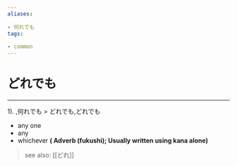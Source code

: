 ```yaml
---
aliases:
    
- 何れでも
tags:
    
- common
---
```


# どれでも
---
1).
,何れでも > どれでも,どれでも

- any one
- any
- whichever
**( Adverb (fukushi); Usually written using kana alone)**
> see also:  [[どれ]]
            